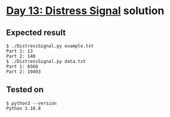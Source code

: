 # [Day 13: Distress Signal](https://adventofcode.com/2022/day/13) solution

## Expected result

```
$ ./DistressSignal.py example.txt
Part 1: 13
Part 2: 140
$ ./DistressSignal.py data.txt
Part 1: 6568
Part 2: 19493
```

## Tested on

```
$ python3 --version
Python 3.10.8
```
